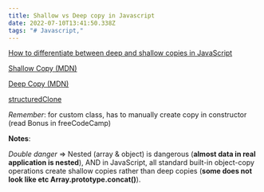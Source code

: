 ```yaml
---
title: Shallow vs Deep copy in Javascript
date: 2022-07-10T13:41:50.338Z
tags: "# Javascript,"
---
```

[How to differentiate between deep and shallow copies in JavaScript](https://www.freecodecamp.org/news/copying-stuff-in-javascript-how-to-differentiate-between-deep-and-shallow-copies-b6d8c1ef09cd/)

[Shallow Copy (MDN)](https://developer.mozilla.org/en-US/docs/Glossary/Shallow_copy)

[Deep Copy (MDN)](https://developer.mozilla.org/en-US/docs/Glossary/Deep_copy)

[structuredClone](https://web.dev/structured-clone/)

*Remember*: for custom class, has to manually create copy in constructor (read Bonus in freeCodeCamp)

**Notes**:

*Double danger* => Nested (array & object) is dangerous (**almost data in real application is nested**), AND in JavaScript, all standard built-in object-copy operations create shallow copies rather than deep copies (**some does not look like etc Array.prototype.concat()**).  

